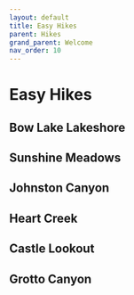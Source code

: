 ```yaml
---
layout: default
title: Easy Hikes
parent: Hikes
grand_parent: Welcome
nav_order: 10
---
```

# Easy Hikes

## Bow Lake Lakeshore

## Sunshine Meadows

## Johnston Canyon

## Heart Creek

## Castle Lookout

## Grotto Canyon
